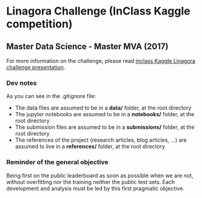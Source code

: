 # Linagora Challenge (InClass Kaggle competition)
## Master Data Science - Master MVA (2017)

For more information on the challenge, please read [inclass Kaggle Linagora challenge presentation](https://inclass.kaggle.com/c/master-data-science-mva-data-competition-2017).

### Dev notes

As you can see in the .gitignore file:
* The data files are assumed to be in a **data/** folder, at the root directory
* The jupyter notebooks are assumed to be in a **notebooks/** folder, at the root directory
* The submission files are assumed to be in a **submissions/** folder, at the root directory
* The references of the project (research articles, blog articles, ...) are assumed to live in a **references/** folder, at the root directory

### Reminder of the general objective

Being first on the public leaderboard as soon as possible when we are not, without overfitting nor the training neither the public test sets.
Each development and analysis must be led by this first pragmatic objective.

